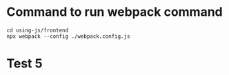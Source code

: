 # Command to run webpack command
```
cd using-js/frontend
npx webpack --config ./webpack.config.js
```
# Test 5